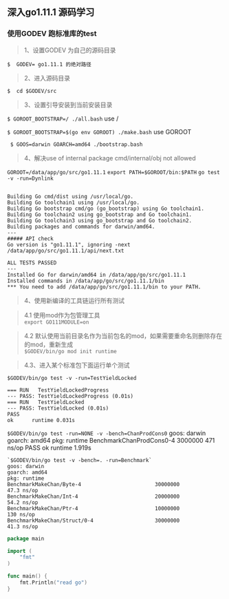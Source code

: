 ## 深入go1.11.1 源码学习

### 使用GODEV 跑标准库的test

>1、设置GODEV 为自己的源码目录  

` $  GODEV= go1.11.1 的绝对路径 `  

>2、进入源码目录

` $  cd $GODEV/src `  

>3、设置引导安装到当前安装目录

` $ GOROOT_BOOTSTRAP=/ ./all.bash ` use /  

` $ GOROOT_BOOTSTRAP=$(go env GOROOT) ./make.bash ` use GOROOT  

` $ GOOS=darwin GOARCH=amd64 ./bootstrap.bash`

>4、解决use of internal package cmd/internal/obj not allowed

`GOROOT=/data/app/go/src/go1.11.1`
`export PATH=$GOROOT/bin:$PATH`
`go test -v -run=Dynlink`


```

Building Go cmd/dist using /usr/local/go.
Building Go toolchain1 using /usr/local/go.
Building Go bootstrap cmd/go (go_bootstrap) using Go toolchain1.
Building Go toolchain2 using go_bootstrap and Go toolchain1.
Building Go toolchain3 using go_bootstrap and Go toolchain2.
Building packages and commands for darwin/amd64.
---
##### API check
Go version is "go1.11.1", ignoring -next /data/app/go/src/go1.11.1/api/next.txt

ALL TESTS PASSED
---
Installed Go for darwin/amd64 in /data/app/go/src/go1.11.1
Installed commands in /data/app/go/src/go1.11.1/bin
*** You need to add /data/app/go/src/go1.11.1/bin to your PATH.

```

>4、使用新编译的工具链运行所有测试  

 >4.1 使用mod作为包管理工具  
   `export GO111MODULE=on`

 >4.2 默认使用当前目录名作为当前包名的mod，如果需要重命名则删除存在的mod，重新生成  
   `$GODEV/bin/go mod init runtime`

>4.3、进入某个标准包下面运行单个测试  

   `$GODEV/bin/go test -v -run=TestYieldLocked`

    === RUN   TestYieldLockedProgress
	--- PASS: TestYieldLockedProgress (0.01s)
	=== RUN   TestYieldLocked
	--- PASS: TestYieldLocked (0.01s)
	PASS
	ok  	runtime	0.031s

   `$GODEV/bin/go test -run=NONE -v -bench=ChanProdCons0`
	goos: darwin
	goarch: amd64
	pkg: runtime
	BenchmarkChanProdCons0-4         3000000               471 ns/op
	PASS
	ok      runtime 1.919s

    `$GODEV/bin/go test -v -bench=. -run=Benchmark`
	goos: darwin
	goarch: amd64
	pkg: runtime
	BenchmarkMakeChan/Byte-4                        30000000                47.3 ns/op
	BenchmarkMakeChan/Int-4                         20000000                54.2 ns/op
	BenchmarkMakeChan/Ptr-4                         10000000               130 ns/op
	BenchmarkMakeChan/Struct/0-4                    30000000                41.3 ns/op
   

```go
package main

import (
	"fmt"
)

func main() {
	fmt.Println("read go")
}

```
